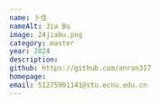 ```yaml
---
name: 卜佳
nameAlt: Jia Bu
image: 24jiabu.png
category: master
year: 2024
description:
github: https://github.com/anran317
homepage:
email: 51275901141@stu.ecnu.edu.cn
---
```

